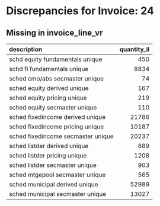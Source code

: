 # Discrepancies for Invoice: 24

## Missing in invoice_line_vr

| description                        |   quantity_il |
|:-----------------------------------|--------------:|
| schd equity fundamentals unique    |           450 |
| schd fi fundamentals unique        |          8834 |
| sched cmo/abs secmaster unique     |            74 |
| sched equity derived unique        |           167 |
| sched equity pricing unique        |           219 |
| sched equity secmaster unique      |           110 |
| sched fixedincome derived unique   |         21786 |
| sched fixedincome pricing unique   |         10187 |
| sched fixedincome secmaster unique |         20237 |
| sched listder derived unique       |           889 |
| sched listder pricing unique       |          1208 |
| sched listder secmaster unique     |           903 |
| sched mtgepool secmaster unique    |           565 |
| sched municipal derived unique     |         52989 |
| sched municipal secmaster unique   |         13027 |

